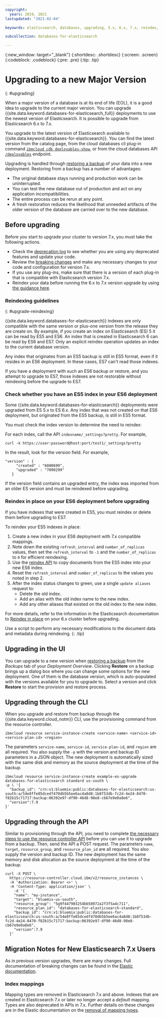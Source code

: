```yaml
---
copyright:
  years: 2019, 2021
lastupdated: "2021-02-04"

keyowrds: elasticsearch, databases, upgrading, 5.x, 6.x, 7.x, reindex, indices

subcollection: databases-for-elasticsearch

---
```


{:new_window: target="_blank"}
{:shortdesc: .shortdesc}
{:screen: .screen}
{:codeblock: .codeblock}
{:pre: .pre}
{:tip: .tip}


# Upgrading to a new Major Version
{: #upgrading}

When a major version of a database is at its end of life (EOL), it is a good idea to upgrade to the current major version. You can upgrade {{site.data.keyword.databases-for-elasticsearch_full}} deployments to use the newest version of Elasticsearch. It is possible to upgrade from Elasticsearch 6.x to 7.x.

You upgrade to the latest version of Elasticsearch available to {{site.data.keyword.databases-for-elasticsearch}}. You can find the latest version from the catalog page, from the cloud databases cli plug-in command [`ibmcloud cdb deployables-show`](/docs/databases-cli-plugin?topic=databases-cli-plugin-cdb-reference#deployables-show), or from the cloud databases API [`/deployables`](https://cloud.ibm.com/apidocs/cloud-databases-api#get-all-deployable-databases) endpoint.

Upgrading is handled through [restoring a backup](/docs/databases-for-elasticsearch?topic=cloud-databases-dashboard-backups#restoring-a-backup) of your data into a new deployment. Restoring from a backup has a number of advantages:

- The original database stays running and production work can be uninterrupted.
- You can test the new database out of production and act on any application incompatibilities.
- The entire process can be rerun at any point.
- A fresh restoration reduces the likelihood that unneeded artifacts of the older version of the database are carried over to the new database.


## Before upgrading
Before you start to upgrade your cluster to version 7.x, you must take the following actions.

- Check the [deprecation log](https://www.elastic.co/guide/en/elasticsearch/reference/current/logging.html#deprecation-logging) to see whether you are using any deprecated features and update your code.
- Review the [breaking changes](https://www.elastic.co/guide/en/elasticsearch/reference/current/breaking-changes.html) and make any necessary changes to your code and configuration for version 7.x.
- If you use any plug-ins, make sure that there is a version of each plug-in that is compatible with Elasticsearch version 7.x.
- Reindex your data before running the 6.x to 7.x version upgrade by using [the guidance here](/docs/databases-for-elasticsearch?topic=databases-for-elasticsearch-upgrading#upgrade-reindexing).

### Reindexing guidelines
{: #upgrade-reindexing}

{{site.data.keyword.databases-for-elasticsearch}} indexes are only compatible with the same version or plus-one version from the release they are create on. By example, if you create an index on Elasticsearch (ES) 5 it can be read by ES5 and ES6. An index that is created in Elasticsearch 6 can be read by ES6 and ES7. Only an explicit reindex operation updates an index to the current database version.

Any index that originates from an ES5 backup is still in ES5 format, even if it resides in an ES6 deployment. In these cases, ES7 can't read those indexes. 

If you have a deployment with such an ES6 backup or restore, and you attempt to upgrade to ES7, those indexes are not restorable without reindexing before the upgrade to ES7.

### Check whether you have an ES5 index in your ES6 deployment 
  Some {{site.data.keyword.databases-for-elasticsearch}} deployments were upgraded from ES 5.x to ES 6.x. Any index that was not created on that ES6 deployment, but originated from the ES5 backup, is still in ES5 format.
  
  You must check the index version to determine the need to reindex:
    
  For each index, call the API `indexname/_settings?pretty`. For example,
    
  `curl -k https://user:password@host:port/test1/_settings?pretty`

  In the result, look for the version field. For example,

  ```
  "version" : {
       "created" : "6080699",
       "upgraded" : "7090299"
     }
  ```
  If the version field contains an upgraded entry, the index was imported from an older ES version and must be reindexed before upgrading.

  
### Reindex in place on your ES6 deployment before upgrading

  If you have indexes that were created in ES5, you must reindex or delete them before upgrading to ES7. 

  To reindex your ES5 indexes in place:

  1. Create a new index in your ES6 deployment with 7.x compatible mappings.
  2. Note down the existing `refresh_interval` and `number_of_replicas` values, then set the `refresh_interval` to `-1` and the `number_of_replicas` to `0` for efficient reindexing.
  3. Use the [reindex API](https://www.elastic.co/guide/en/elasticsearch/reference/current/docs-reindex.html) to copy documents from the ES5 index into your new ES6 index. 
  4. Reset the `refresh_interval` and `number_of_replicas` to the values you noted in step 2.
  5. After the index status changes to green, use a single `update aliases` request to:
      - Delete the old index.
      - Add an alias with the old index name to the new index.
      - Add any other aliases that existed on the old index to the new index.

  For more details, refer to the information in the Elasticsearch documentation to [Reindex in place](https://www.elastic.co/guide/en/elasticsearch/reference/current/reindex-upgrade-inplace.html) on your 6.x cluster before upgrading.

Use a script to perform any necessary modifications to the document data and metadata during reindexing.
{: .tip}



## Upgrading in the UI

You can upgrade to a new version when [restoring a backup](/docs/databases-for-elasticsearch?topic=cloud-databases-dashboard-backups#restoring-a-backup) from the _Backups_ tab of your _Deployment Overview_. Clicking **Restore** on a backup brings up a dialog box where you can change some options for the new deployment. One of them is the database version, which is auto-populated with the versions available for you to upgrade to. Select a version and click **Restore** to start the provision and restore process.

## Upgrading through the CLI

When you upgrade and restore from backup through the  {{site.data.keyword.cloud_notm}} CLI, use the provisioning command from the resource controller.
```
ibmcloud resource service-instance-create <service-name> <service-id> <service-plan-id> <region>
```
The parameters `service-name`, `service-id`, `service-plan-id`, and `region` are all required. You also supply the `-p` with the version and backup ID parameters in a JSON object. The new deployment is automatically sized with the same disk and memory as the source deployment at the time of the backup.

```
ibmcloud resource service-instance-create example-es-upgrade databases-for-elasticsearch standard us-south \
-p \ '{
  "backup_id": "crn:v1:bluemix:public:databases-for-elasticsearch:us-south:a/54e8ffe85dcedf470db5b5ee6ac4a8d8:1b8f53db-fc2d-4e24-8470-f82b15c71717:backup:06392e97-df90-46d8-98e8-cb67e9e0a8e6",
  "version":7.9
}'
```

## Upgrading through the API

Similar to provisioning through the API, you need to complete [the necessary steps to use the resource controller API](/docs/databases-for-elasticsearch?topic=cloud-databases-provisioning#provisioning-through-the-resource-controller-api) before you can use it to upgrade from a backup. Then, send the API a POST request. The parameters `name`, `target`, `resource_group`, and `resource_plan_id` are all required. You also supply the version and backup ID. The new deployment has the same memory and disk allocation as the source deployment at the time of the backup.
```
curl -X POST \
  https://resource-controller.cloud.ibm/v2/resource_instances \
  -H 'Authorization: Bearer <>' \
  -H 'Content-Type: application/json' \
    -d '{
    "name": "my-instance",
    "target": "bluemix-us-south",
    "resource_group": "5g9f447903254bb58972a2f3f5a4c711",
    "resource_plan_id": "databases-for-elasticsearch-standard",
    "backup_id": "crn:v1:bluemix:public:databases-for-elasticsearch:us-south:a/54e8ffe85dcedf470db5b5ee6ac4a8d8:1b8f53db-fc2d-4e24-8470-f82b15c71717:backup:06392e97-df90-46d8-98e8-cb67e9e0a8e6",
    "version":7.9
  }'
```

## Migration Notes for New Elasticsearch 7.x Users 
 
As in previous version upgrades, there are many changes. Full documentation of breaking changes can be found in the [Elastic documentation](https://www.elastic.co/guide/en/elasticsearch/reference/current/breaking-changes.html). 
 

### Index mappings 

Mapping types are removed in Elasticsearch 7.x and above. Indexes that are created in Elasticsearch 7.x or later no longer accept a _default_ mapping. Types are also deprecated in APIs in 7.x. Further details on these changes are in the Elastic documentation on the [removal of mapping types](https://www.elastic.co/guide/en/elasticsearch/reference/current/removal-of-types.html).

